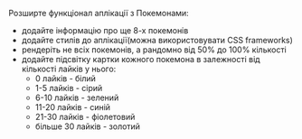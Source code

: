 Розширте функціонал аплікації з Покемонами:
- додайте інформацію про ще 8-х покемонів
- додайте стилів до аплікації(можна використовувати CSS frameworks)
- рендеріть не всіх покемонів, а рандомно від 50% до 100% кількості
- додайте підсвітку картки кожного покемона в залежності від кількості лайків у нього:
   - 0 лайків - білий
   - 1-5 лайків - сірий
   - 6-10 лайків - зелений
   - 11-20 лайків - синій
   - 21-30 лайків - фіолетовий
   - більше 30 лайків - золотий